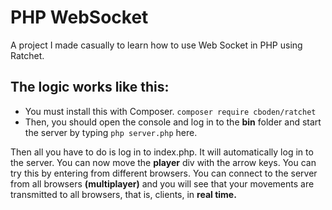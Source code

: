 # PHP WebSocket
A project I made casually to learn how to use Web Socket in PHP using Ratchet.


## The logic works like this:
- You must install this with Composer.  `composer require cboden/ratchet`
- Then, you should open the console and log in to the **bin** folder and start the server by typing `php server.php` here.

Then all you have to do is log in to index.php. It will automatically log in to the server. You can now move the **player** div with the arrow keys. You can try this by entering from different browsers. You can connect to the server from all browsers **(multiplayer)** and you will see that your movements are transmitted to all browsers, that is, clients, in **real time.**
